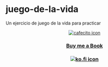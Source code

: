 # juego-de-la-vida

Un ejercicio de juego de la vida para practicar



  <p align="center"> 
  <a href="https://cafecito.app/palabrasaleatorias">
    <img src="https://cdn.cafecito.app/imgs/buttons/button_1.svg" alt="cafecito icon">
  </a>
</p>

<h3 align="center"> 
  <a href="https://www.buymeacoffee.com/alexscigalszky">
    Buy me a Book
  </a>
</h3>
<h3 align="center"> 
  <a href="https://ko-fi.com/Y8Y7BUT9N">
    <img src="https://ko-fi.com/img/githubbutton_sm.svg" alt="ko.fi icon">
  </a>
</h3>
